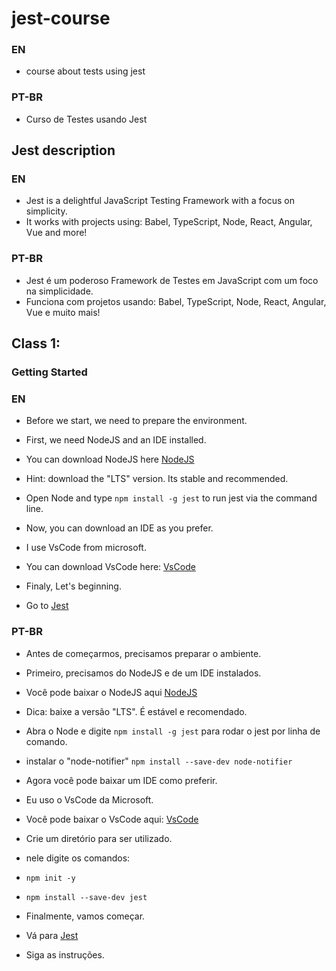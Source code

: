 # jest-course
### EN
- course about tests using jest
### PT-BR
- Curso de Testes usando Jest

## Jest description

### EN
- Jest is a delightful JavaScript Testing Framework with a focus on simplicity.
- It works with projects using: Babel, TypeScript, Node, React, Angular, Vue and more!

### PT-BR
- Jest é um poderoso Framework de Testes em JavaScript com um foco na simplicidade.
- Funciona com projetos usando: Babel, TypeScript, Node, React, Angular, Vue e muito mais!

## Class 1:
### Getting Started

### EN
- Before we start, we need to prepare the environment.
- First, we need NodeJS and an IDE installed.
- You can download NodeJS here [NodeJS](https://nodejs.org/)
- Hint: download the "LTS" version. Its stable and recommended.
- Open Node and type `npm install -g jest` to run jest via the command line.

- Now, you can download an IDE as you prefer.
- I use VsCode from microsoft.
- You can download VsCode here: [VsCode](https://code.visualstudio.com/)

- Finaly, Let's beginning.
- Go to [Jest](https://jestjs.io/)

### PT-BR
- Antes de começarmos, precisamos preparar o ambiente.
- Primeiro, precisamos do NodeJS e de um IDE instalados.
- Você pode baixar o NodeJS aqui [NodeJS](https://nodejs.org/)
- Dica: baixe a versão "LTS". É estável e recomendado.
- Abra o Node e digite `npm install -g jest` para rodar o jest por linha de comando.
- instalar o "node-notifier" `npm install --save-dev node-notifier`

- Agora você pode baixar um IDE como preferir.
- Eu uso o VsCode da Microsoft.
- Você pode baixar o VsCode aqui: [VsCode](https://code.visualstudio.com/)

- Crie um diretório para ser utilizado.
- nele digite os comandos:
- `npm init -y`
- `npm install --save-dev jest`

- Finalmente, vamos começar.
- Vá para [Jest](https://jestjs.io/)
- Siga as instruções.